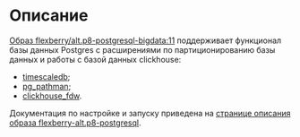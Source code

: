 # Описание
[Образ flexberry/alt.p8-postgresql-bigdata:11](https://hub.docker.com/r/flexberry/alt.p8-postgresql-bigdata/) поддерживает функционал базы данных Postgres с расширениями по партиционированию базы данных и работы с базой данных clickhouse:
- [timescaledb](https://github.com/timescale/timescaledb);
- [pg_pathman](https://github.com/postgrespro/pg_pathman);
- [clickhouse_fdw](https://github.com/Percona-Lab/clickhousedb_fdw).

Документация по настройке и запуску приведена на 
[странице описания образа flexberry-alt.p8-postgresql](https://github.com/Flexberry/dockerfiles/blob/master/alt.p8-postgresql/README.md).


